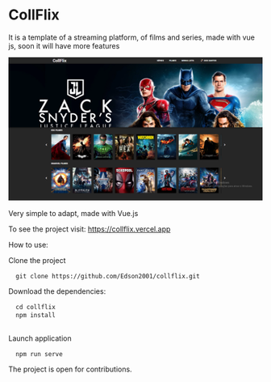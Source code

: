 <h1>CollFlix</h1>

It is a template of a streaming platform, of films and series, made with vue js, soon it will have more features

![Screenshot](https://github.com/Edson2001/collflix/blob/master/src/assets/images/short.png)


Very simple to adapt, made with Vue.js

To see the project visit: https://collflix.vercel.app

How to use:

Clone the project
```
  git clone https://github.com/Edson2001/collflix.git
```

Download the dependencies:

```
  cd collflix
  npm install 
  
```

Launch application

```
  npm run serve
```

The project is open for contributions.

